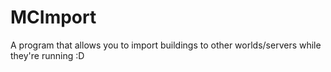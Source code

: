 # MCImport
A program that allows you to import buildings to other worlds/servers while they're running :D
